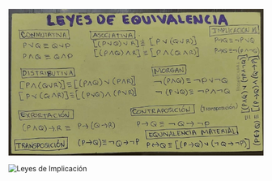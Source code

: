 ![Leyes-de-Equivalencia](Formularios/Attachments/Leyes-de-Equivalencia.jpeg)

![Leyes de Implicación](Formularios/Attachments/Leyes%20de%20Implicación.jpg)
